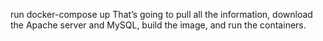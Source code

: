 run docker-compose up
That’s going to pull all the information, download the Apache server and MySQL, build the image, and run the containers.

